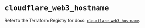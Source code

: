# `cloudflare_web3_hostname`

Refer to the Terraform Registry for docs: [`cloudflare_web3_hostname`](https://registry.terraform.io/providers/cloudflare/cloudflare/4.43.0/docs/resources/web3_hostname).
